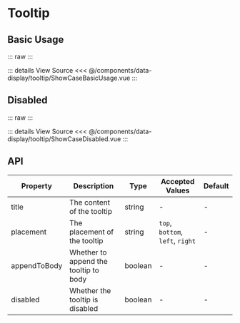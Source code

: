 <script setup lang='ts'>
import ShowCaseBasicUsage from './ShowCaseBasicUsage.vue'
import ShowCaseDisabled from './ShowCaseDisabled.vue'
</script>

# Tooltip

## Basic Usage

::: raw
<ShowCaseBasicUsage class="vp-raw" />
:::

::: details View Source
<<< @/components/data-display/tooltip/ShowCaseBasicUsage.vue
:::

## Disabled

::: raw
<ShowCaseDisabled class="vp-raw" />
:::

::: details View Source
<<< @/components/data-display/tooltip/ShowCaseDisabled.vue
:::

## API

| Property     | Description                           | Type    | Accepted Values                  | Default |
| ------------ | ------------------------------------- | ------- | -------------------------------- | ------- |
| title        | The content of the tooltip            | string  | -                                | -       |
| placement    | The placement of the tooltip          | string  | `top`, `bottom`, `left`, `right` | -       |
| appendToBody | Whether to append the tooltip to body | boolean | -                                | -       |
| disabled     | Whether the tooltip is disabled       | boolean | -                                | -       |
